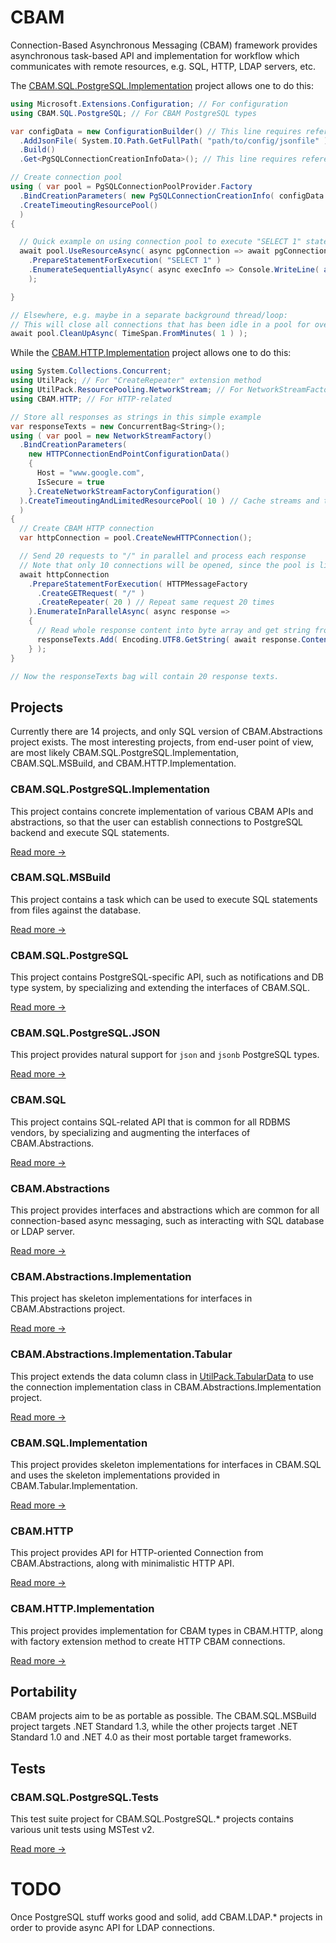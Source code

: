 # CBAM
Connection-Based Asynchronous Messaging (CBAM) framework provides asynchronous task-based API and implementation for workflow which communicates with remote resources, e.g. SQL, HTTP, LDAP servers, etc.

The [CBAM.SQL.PostgreSQL.Implementation](#cbamsqlpostgresqlimplementation) project allows one to do this:
```csharp
using Microsoft.Extensions.Configuration; // For configuration
using CBAM.SQL.PostgreSQL; // For CBAM PostgreSQL types

var configData = new ConfigurationBuilder() // This line requires reference to Microsoft.Extensions.Configuration NuGet package
  .AddJsonFile( System.IO.Path.GetFullPath( "path/to/config/jsonfile" ) ) // This line requires reference to Microsoft.Extensions.Configuration.Json NuGet package
  .Build()
  .Get<PgSQLConnectionCreationInfoData>(); // This line requires reference to Microsoft.Extensions.Configuration.Binder NuGet package

// Create connection pool
using ( var pool = PgSQLConnectionPoolProvider.Factory
  .BindCreationParameters( new PgSQLConnectionCreationInfo( configData ) )
  .CreateTimeoutingResourcePool()
  )
{

  // Quick example on using connection pool to execute "SELECT 1" statement, and print the result (number "1") to console
  await pool.UseResourceAsync( async pgConnection => await pgConnection
    .PrepareStatementForExecution( "SELECT 1" )
    .EnumerateSequentiallyAsync( async execInfo => Console.WriteLine( await (execInfo as SQLDataRow).GetValueAsync<Int32>( 0 ) ) )
    );

}

// Elsewhere, e.g. maybe in a separate background thread/loop:
// This will close all connections that has been idle in a pool for over one minute
await pool.CleanUpAsync( TimeSpan.FromMinutes( 1 ) );
```

While the [CBAM.HTTP.Implementation](#cbamhttpimplementation) project allows one to do this:
```csharp
using System.Collections.Concurrent;
using UtilPack; // For "CreateRepeater" extension method
using UtilPack.ResourcePooling.NetworkStream; // For NetworkStreamFactory
using CBAM.HTTP; // For HTTP-related

// Store all responses as strings in this simple example
var responseTexts = new ConcurrentBag<String>();
using ( var pool = new NetworkStreamFactory()
  .BindCreationParameters(
    new HTTPConnectionEndPointConfigurationData()
    {
      Host = "www.google.com",
      IsSecure = true
    }.CreateNetworkStreamFactoryConfiguration()
  ).CreateTimeoutingAndLimitedResourcePool( 10 ) // Cache streams and their idle time, and limit maximum concurrent connections to 10
  )
{
  // Create CBAM HTTP connection
  var httpConnection = pool.CreateNewHTTPConnection();

  // Send 20 requests to "/" in parallel and process each response
  // Note that only 10 connections will be opened, since the pool is limited to 10 concurrent connections
  await httpConnection
    .PrepareStatementForExecution( HTTPMessageFactory
      .CreateGETRequest( "/" )
      .CreateRepeater( 20 ) // Repeat same request 20 times
    ).EnumerateInParallelAsync( async response =>
    {
      // Read whole response content into byte array and get string from it (assume UTF-8 encoding for this simple example)
      responseTexts.Add( Encoding.UTF8.GetString( await response.Content.ReadAllContentIfKnownSizeAsync() ) );
    } );
}

// Now the responseTexts bag will contain 20 response texts.
```

## Projects
Currently there are 14 projects, and only SQL version of CBAM.Abstractions project exists.
The most interesting projects, from end-user point of view, are most likely CBAM.SQL.PostgreSQL.Implementation, CBAM.SQL.MSBuild, and CBAM.HTTP.Implementation.

### CBAM.SQL.PostgreSQL.Implementation

This project contains concrete implementation of various CBAM APIs and abstractions, so that the user can establish connections to PostgreSQL backend and execute SQL statements.

[Read more ->](./Source/CBAM.SQL.PostgreSQL.Implementation)

### CBAM.SQL.MSBuild

This project contains a task which can be used to execute SQL statements from files against the database.

[Read more ->](./Source/CBAM.SQL.MSBuild)

### CBAM.SQL.PostgreSQL

This project contains PostgreSQL-specific API, such as notifications and DB type system, by specializing and extending the interfaces of CBAM.SQL.

[Read more ->](./Source/CBAM.SQL.PostgreSQL)

### CBAM.SQL.PostgreSQL.JSON

This project provides natural support for ```json``` and ```jsonb``` PostgreSQL types.

[Read more ->](./Source/CBAM.SQL.PostgreSQL.JSON)

### CBAM.SQL

This project contains SQL-related API that is common for all RDBMS vendors, by specializing and augmenting the interfaces of CBAM.Abstractions.

[Read more ->](./Source/CBAM.SQL)

### CBAM.Abstractions
This project provides interfaces and abstractions which are common for all connection-based async messaging, such as interacting with SQL database or LDAP server.

[Read more ->](./Source/CBAM.Abstractions)

### CBAM.Abstractions.Implementation
This project has skeleton implementations for interfaces in CBAM.Abstractions project.

[Read more ->](./Source/CBAM.Abstractions.Implementation)

### CBAM.Abstractions.Implementation.Tabular

This project extends the data column class in [UtilPack.TabularData](https://github.com/CometaSolutions/UtilPack/tree/develop/Source/UtilPack.TabularData) to use the connection implementation class in CBAM.Abstractions.Implementation project.

[Read more ->](./Source/CBAM.Abstractions.Implementation)

### CBAM.SQL.Implementation
This project provides skeleton implementations for interfaces in CBAM.SQL and uses the skeleton implementations provided in CBAM.Tabular.Implementation.

[Read more ->](./Source/CBAM.SQL.Implementation)

### CBAM.HTTP
This project provides API for HTTP-oriented Connection from CBAM.Abstractions, along with minimalistic HTTP API.

[Read more ->](./Source/CBAM.HTTP)

### CBAM.HTTP.Implementation
This project provides implementation for CBAM types in CBAM.HTTP, along with factory extension method to create HTTP CBAM connections.

[Read more ->](./Source/CBAM.HTTP.Implementation)

## Portability
CBAM projects aim to be as portable as possible.
The CBAM.SQL.MSBuild project targets .NET Standard 1.3, while the other projects target .NET Standard 1.0 and .NET 4.0 as their most portable target frameworks.

## Tests

### CBAM.SQL.PostgreSQL.Tests
This test suite project for CBAM.SQL.PostgreSQL.* projects contains various unit tests using MSTest v2.

[Read more ->](./Source/CBAM.SQL.PostgreSQL.Tests)

# TODO
Once PostgreSQL stuff works good and solid, add CBAM.LDAP.* projects in order to provide async API for LDAP connections.
